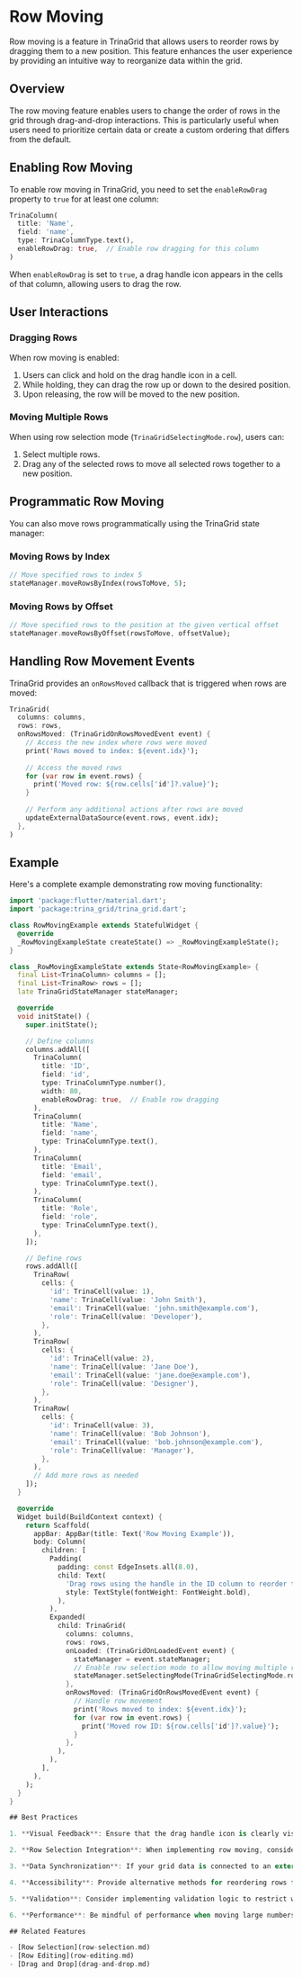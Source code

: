 # Row Moving

Row moving is a feature in TrinaGrid that allows users to reorder rows by dragging them to a new position. This feature enhances the user experience by providing an intuitive way to reorganize data within the grid.

## Overview

The row moving feature enables users to change the order of rows in the grid through drag-and-drop interactions. This is particularly useful when users need to prioritize certain data or create a custom ordering that differs from the default.

## Enabling Row Moving

To enable row moving in TrinaGrid, you need to set the `enableRowDrag` property to `true` for at least one column:

```dart
TrinaColumn(
  title: 'Name',
  field: 'name',
  type: TrinaColumnType.text(),
  enableRowDrag: true,  // Enable row dragging for this column
)
```

When `enableRowDrag` is set to `true`, a drag handle icon appears in the cells of that column, allowing users to drag the row.

## User Interactions

### Dragging Rows

When row moving is enabled:

1. Users can click and hold on the drag handle icon in a cell.
2. While holding, they can drag the row up or down to the desired position.
3. Upon releasing, the row will be moved to the new position.

### Moving Multiple Rows

When using row selection mode (`TrinaGridSelectingMode.row`), users can:

1. Select multiple rows.
2. Drag any of the selected rows to move all selected rows together to a new position.

## Programmatic Row Moving

You can also move rows programmatically using the TrinaGrid state manager:

### Moving Rows by Index

```dart
// Move specified rows to index 5
stateManager.moveRowsByIndex(rowsToMove, 5);
```

### Moving Rows by Offset

```dart
// Move specified rows to the position at the given vertical offset
stateManager.moveRowsByOffset(rowsToMove, offsetValue);
```

## Handling Row Movement Events

TrinaGrid provides an `onRowsMoved` callback that is triggered when rows are moved:

```dart
TrinaGrid(
  columns: columns,
  rows: rows,
  onRowsMoved: (TrinaGridOnRowsMovedEvent event) {
    // Access the new index where rows were moved
    print('Rows moved to index: ${event.idx}');
    
    // Access the moved rows
    for (var row in event.rows) {
      print('Moved row: ${row.cells['id']?.value}');
    }
    
    // Perform any additional actions after rows are moved
    updateExternalDataSource(event.rows, event.idx);
  },
)
```

## Example

Here's a complete example demonstrating row moving functionality:

```dart
import 'package:flutter/material.dart';
import 'package:trina_grid/trina_grid.dart';

class RowMovingExample extends StatefulWidget {
  @override
  _RowMovingExampleState createState() => _RowMovingExampleState();
}

class _RowMovingExampleState extends State<RowMovingExample> {
  final List<TrinaColumn> columns = [];
  final List<TrinaRow> rows = [];
  late TrinaGridStateManager stateManager;

  @override
  void initState() {
    super.initState();

    // Define columns
    columns.addAll([
      TrinaColumn(
        title: 'ID',
        field: 'id',
        type: TrinaColumnType.number(),
        width: 80,
        enableRowDrag: true,  // Enable row dragging
      ),
      TrinaColumn(
        title: 'Name',
        field: 'name',
        type: TrinaColumnType.text(),
      ),
      TrinaColumn(
        title: 'Email',
        field: 'email',
        type: TrinaColumnType.text(),
      ),
      TrinaColumn(
        title: 'Role',
        field: 'role',
        type: TrinaColumnType.text(),
      ),
    ]);

    // Define rows
    rows.addAll([
      TrinaRow(
        cells: {
          'id': TrinaCell(value: 1),
          'name': TrinaCell(value: 'John Smith'),
          'email': TrinaCell(value: 'john.smith@example.com'),
          'role': TrinaCell(value: 'Developer'),
        },
      ),
      TrinaRow(
        cells: {
          'id': TrinaCell(value: 2),
          'name': TrinaCell(value: 'Jane Doe'),
          'email': TrinaCell(value: 'jane.doe@example.com'),
          'role': TrinaCell(value: 'Designer'),
        },
      ),
      TrinaRow(
        cells: {
          'id': TrinaCell(value: 3),
          'name': TrinaCell(value: 'Bob Johnson'),
          'email': TrinaCell(value: 'bob.johnson@example.com'),
          'role': TrinaCell(value: 'Manager'),
        },
      ),
      // Add more rows as needed
    ]);
  }

  @override
  Widget build(BuildContext context) {
    return Scaffold(
      appBar: AppBar(title: Text('Row Moving Example')),
      body: Column(
        children: [
          Padding(
            padding: const EdgeInsets.all(8.0),
            child: Text(
              'Drag rows using the handle in the ID column to reorder them',
              style: TextStyle(fontWeight: FontWeight.bold),
            ),
          ),
          Expanded(
            child: TrinaGrid(
              columns: columns,
              rows: rows,
              onLoaded: (TrinaGridOnLoadedEvent event) {
                stateManager = event.stateManager;
                // Enable row selection mode to allow moving multiple rows
                stateManager.setSelectingMode(TrinaGridSelectingMode.row);
              },
              onRowsMoved: (TrinaGridOnRowsMovedEvent event) {
                // Handle row movement
                print('Rows moved to index: ${event.idx}');
                for (var row in event.rows) {
                  print('Moved row ID: ${row.cells['id']?.value}');
                }
              },
            ),
          ),
        ],
      ),
    );
  }
}

## Best Practices

1. **Visual Feedback**: Ensure that the drag handle icon is clearly visible and distinguishable to provide users with a clear indication of where to click for dragging.

2. **Row Selection Integration**: When implementing row moving, consider enabling row selection mode to allow users to move multiple rows simultaneously.

3. **Data Synchronization**: If your grid data is connected to an external data source, make sure to update the source when rows are moved to maintain consistency.

4. **Accessibility**: Provide alternative methods for reordering rows for users who may have difficulty with drag-and-drop interactions, such as keyboard shortcuts or context menu options.

5. **Validation**: Consider implementing validation logic to restrict where certain rows can be moved if your application has specific business rules about row ordering.

6. **Performance**: Be mindful of performance when moving large numbers of rows, especially in grids with many columns or complex cell renderers.

## Related Features

- [Row Selection](row-selection.md)
- [Row Editing](row-editing.md)
- [Drag and Drop](drag-and-drop.md)
